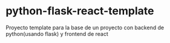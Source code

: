 # python-flask-react-template
Proyecto template para la base de un proyecto con backend de python(usando flask) y frontend de react
